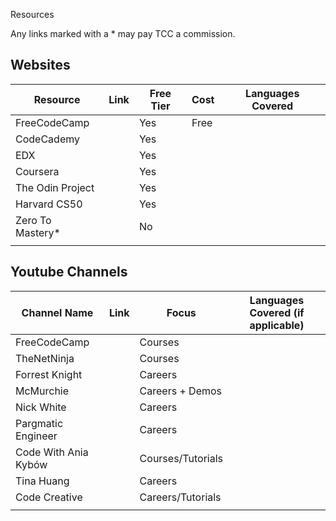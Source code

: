 Resources

Any links marked with a \* may pay TCC a commission.

## Websites

| Resource          | Link | Free Tier | Cost | Languages Covered |
| ----------------- | ---- | --------- | ---- | ----------------- |
| FreeCodeCamp      |      | Yes       | Free |                   |
| CodeCademy        |      | Yes       |      |                   |
| EDX               |      | Yes       |      |                   |
| Coursera          |      | Yes       |      |                   |
| The Odin Project  |      | Yes       |      |                   |
| Harvard CS50      |      | Yes       |      |                   |
| Zero To Mastery\* |      | No        |      |                   |
|                   |      |           |      |                   |

## Youtube Channels

| Channel Name         | Link | Focus             | Languages Covered (if applicable) |
| -------------------- | ---- | ----------------- | --------------------------------- |
| FreeCodeCamp         |      | Courses           |                                   |
| TheNetNinja          |      | Courses           |                                   |
| Forrest Knight       |      | Careers           |                                   |
| McMurchie            |      | Careers + Demos   |                                   |
| Nick White           |      | Careers           |                                   |
| Pargmatic Engineer   |      | Careers           |                                   |
| Code With Ania Kybów |      | Courses/Tutorials |                                   |
| Tina Huang           |      | Careers           |                                   |
| Code Creative        |      | Careers/Tutorials |                                   |
|                      |      |                   |                                   |
